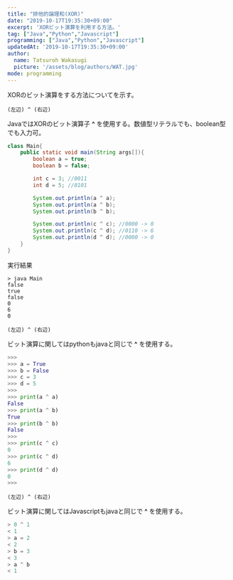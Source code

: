 ```yaml
---
title: "排他的論理和(XOR)"
date: "2019-10-17T19:35:30+09:00"
excerpt: 'XORビット演算を利用する方法。'
tag: ["Java","Python","Javascript"]
programming: ["Java","Python","Javascript"]
updatedAt: '2019-10-17T19:35:30+09:00'
author:
  name: Tatsuroh Wakasugi
  picture: '/assets/blog/authors/WAT.jpg'
mode: programming
---
```


XORのビット演算をする方法についてを示す。

<div class="note_content_by_programming_language" id="note_content_Java">

`(左辺) ^ (右辺)`  

JavaではXORのビット演算子 **^** を使用する。数値型リテラルでも、boolean型でも入力可。  

```java
class Main{
    public static void main(String args[]){
        boolean a = true;
        boolean b = false;

        int c = 3; //0011
        int d = 5; //0101

        System.out.println(a ^ a);
        System.out.println(a ^ b);
        System.out.println(b ^ b);

        System.out.println(c ^ c); //0000 -> 0
        System.out.println(c ^ d); //0110 -> 6
        System.out.println(d ^ d); //0000 -> 0
    }
}
```

実行結果

```
> java Main
false
true
false
0
6
0
```

</div>
<div class="note_content_by_programming_language" id="note_content_Python">

`(左辺) ^ (右辺)`  

ビット演算に関してはpythonもjavaと同じで **^** を使用する。

```python
>>> 
>>> a = True  
>>> b = False 
>>> c = 3     
>>> d = 5     
>>> 
>>> print(a ^ a)
False
>>> print(a ^ b)
True
>>> print(b ^ b)
False
>>>
>>> print(c ^ c)
0
>>> print(c ^ d)
6
>>> print(d ^ d)
0
>>>
```

</div>
<div class="note_content_by_programming_language" id="note_content_Javascript">

`(左辺) ^ (右辺)`  

ビット演算に関してはJavascriptもjavaと同じで **^** を使用する。

```javascript
> 0 ^ 1
< 1
> a = 2
< 2
> b = 3
< 3
> a ^ b
< 1
```

</div>

